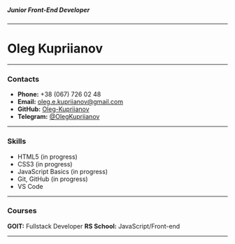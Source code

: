 ##### Junior Front-End Developer

---

# Oleg Kupriianov

---

### Contacts

- **Phone:** +38 (067) 726 02 48
- **Email:** oleg.e.kupriianov@gmail.com
- **GitHub:** [Oleg-Kupriianov](https://github.com/Oleg-Kupriianov)
- **Telegram:** [@OlegKupriianov](https://t.me/OlegKupriianov)

---

### Skills

- HTML5 (in progress)
- CSS3 (in progress)
- JavaScript Basics (in progress)
- Git, GitHub (in progress)
- VS Code

---

### Courses

**GOIT:** Fullstack Developer
**RS School:** JavaScript/Front-end

---
